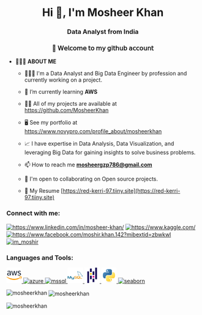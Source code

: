 <h1 align="center">Hi 👋, I'm Mosheer Khan</h1>
<h3 align="center">Data Analyst from India</h3>
<h3 align="center">🚀 𝖶𝖾𝗅𝖼𝗈𝗆𝖾 𝗍𝗈 𝗆𝗒 𝗀𝗂𝗍𝗁𝗎𝖻 𝖺𝖼𝖼𝗈𝗎𝗇𝗍</h3>

- 💁🏽‍♂️ **ABOUT ME**
     - 👨🏼‍💻 I'm a Data Analyst and Big Data Engineer by profession and currently working on a project.
     - 🌱 I’m currently learning **AWS**

     - 👨‍💻 All of my projects are available at https://github.com/MosheerKhan
     - 🖥️ See my portfolio at https://www.novypro.com/profile_about/mosheerkhan

     - 📈 I have expertise in Data Analysis, Data Visualization, and leveraging Big Data for gaining insights to solve business problems.

     - 📫 How to reach me **mosheergzp786@gmail.com**
     - 🔭 I'm open to collaborating on Open source projects.

     - 📄 My Resume [https://red-kerri-97.tiiny.site](https://red-kerri-97.tiiny.site)


<h3 align="left">Connect with me:</h3>
<p align="left">
<a href="https://linkedin.com/in/https://www.linkedin.com/in/mosheer-khan/" target="blank"><img align="center" src="https://raw.githubusercontent.com/rahuldkjain/github-profile-readme-generator/master/src/images/icons/Social/linked-in-alt.svg" alt="https://www.linkedin.com/in/mosheer-khan/" height="30" width="40" /></a>
<a href="https://kaggle.com/https://www.kaggle.com/" target="blank"><img align="center" src="https://raw.githubusercontent.com/rahuldkjain/github-profile-readme-generator/master/src/images/icons/Social/kaggle.svg" alt="https://www.kaggle.com/" height="30" width="40" /></a>
<a href="https://fb.com/https://www.facebook.com/moshir.khan.142?mibextid=zbwkwl" target="blank"><img align="center" src="https://raw.githubusercontent.com/rahuldkjain/github-profile-readme-generator/master/src/images/icons/Social/facebook.svg" alt="https://www.facebook.com/moshir.khan.142?mibextid=zbwkwl" height="30" width="40" /></a>
<a href="https://instagram.com/im_moshir" target="blank"><img align="center" src="https://raw.githubusercontent.com/rahuldkjain/github-profile-readme-generator/master/src/images/icons/Social/instagram.svg" alt="im_moshir" height="30" width="40" /></a>
</p>

<h3 align="left">Languages and Tools:</h3>
<p align="left"> <a href="https://aws.amazon.com" target="_blank" rel="noreferrer"> <img src="https://raw.githubusercontent.com/devicons/devicon/master/icons/amazonwebservices/amazonwebservices-original-wordmark.svg" alt="aws" width="40" height="40"/> </a> <a href="https://azure.microsoft.com/en-in/" target="_blank" rel="noreferrer"> <img src="https://www.vectorlogo.zone/logos/microsoft_azure/microsoft_azure-icon.svg" alt="azure" width="40" height="40"/> </a> <a href="https://www.microsoft.com/en-us/sql-server" target="_blank" rel="noreferrer"> <img src="https://www.svgrepo.com/show/303229/microsoft-sql-server-logo.svg" alt="mssql" width="40" height="40"/> </a> <a href="https://www.mysql.com/" target="_blank" rel="noreferrer"> <img src="https://raw.githubusercontent.com/devicons/devicon/master/icons/mysql/mysql-original-wordmark.svg" alt="mysql" width="40" height="40"/> </a> <a href="https://pandas.pydata.org/" target="_blank" rel="noreferrer"> <img src="https://raw.githubusercontent.com/devicons/devicon/2ae2a900d2f041da66e950e4d48052658d850630/icons/pandas/pandas-original.svg" alt="pandas" width="40" height="40"/> </a> <a href="https://www.python.org" target="_blank" rel="noreferrer"> <img src="https://raw.githubusercontent.com/devicons/devicon/master/icons/python/python-original.svg" alt="python" width="40" height="40"/> </a> <a href="https://seaborn.pydata.org/" target="_blank" rel="noreferrer"> <img src="https://seaborn.pydata.org/_images/logo-mark-lightbg.svg" alt="seaborn" width="40" height="40"/> </a> </p>

<p><img align="left" src="https://github-readme-stats.vercel.app/api/top-langs?username=mosheerkhan&show_icons=true&locale=en&layout=compact" alt="mosheerkhan" /></p>

<p>&nbsp;<img align="center" src="https://github-readme-stats.vercel.app/api?username=mosheerkhan&show_icons=true&locale=en" alt="mosheerkhan" /></p>

<p><img align="center" src="https://github-readme-streak-stats.herokuapp.com/?user=mosheerkhan&" alt="mosheerkhan" /></p>
